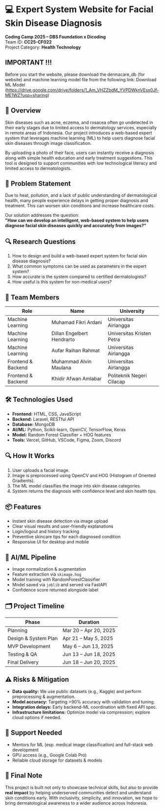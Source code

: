 
# 💻 Expert System Website for Facial Skin Disease Diagnosis  
**Coding Camp 2025 – DBS Foundation x Dicoding**  
Team ID: **CC25-CF022**  
Project Category: **Health Technology**

## IMPORTANT !!! ##
Before you start the website, please download the dermacare_db (for website) and machine learning model file from the following link:
Download ML Model (https://drive.google.com/drive/folders/1_Am_VHZZbdM_YVPDWknVEsx0Jf-ME1WZ?usp=sharing)

## 🧠 Overview  
Skin diseases such as acne, eczema, and rosacea often go undetected in their early stages due to limited access to dermatology services, especially in remote areas of Indonesia. Our project introduces a web-based expert system that leverages machine learning (ML) to help users diagnose facial skin diseases through image classification.  

By uploading a photo of their face, users can instantly receive a diagnosis along with simple health education and early treatment suggestions. This tool is designed to support communities with low technological literacy and limited access to dermatologists.

## 🎯 Problem Statement  
Due to heat, pollution, and a lack of public understanding of dermatological health, many people experience delays in getting proper diagnosis and treatment. This can worsen skin conditions and increase healthcare costs.  

Our solution addresses the question:  
**"How can we develop an intelligent, web-based system to help users diagnose facial skin diseases quickly and accurately from images?"**

## 🔍 Research Questions  
1. How to design and build a web-based expert system for facial skin disease diagnosis?  
2. What common symptoms can be used as parameters in the expert system?  
3. How accurate is the system compared to certified dermatologists?  
4. How useful is this system for non-medical users?

## 👥 Team Members  
| Role              | Name                          | University                          |
|------------------|-------------------------------|--------------------------------------|
| Machine Learning | Muhamad Fikri Ardani          | Universitas Airlangga                |
| Machine Learning | Dillan Engelbert Hendrarto    | Universitas Kristen Petra            |
| Machine Learning | Aufar Raihan Rahmat           | Universitas Airlangga                |
| Frontend & Backend | Muhammad Alvin Maulana        | Universitas Airlangga                |
| Frontend & Backend | Khidir Afwan Amlabar          | Politeknik Negeri Cilacap            |

## 🛠 Technologies Used  
- **Frontend:** HTML, CSS, JavaScript  
- **Backend:** Laravel, RESTful API  
- **Database:** MongoDB  
- **AI/ML:** Python, Scikit-learn, OpenCV, TensorFlow, Keras  
- **Model:** Random Forest Classifier + HOG features  
- **Tools:** Vercel, GitHub, VSCode, Figma, Zoom, Discord

## 🔍 How It Works  
1. User uploads a facial image.  
2. Image is preprocessed using OpenCV and HOG (Histogram of Oriented Gradients).  
3. The ML model classifies the image into skin disease categories.  
4. System returns the diagnosis with confidence level and skin health tips.  

## 📦 Features  
- Instant skin disease detection via image upload  
- Clear visual results and user-friendly explanations  
- Login/logout and history tracking  
- Preventive skincare tips for each diagnosed condition  
- Responsive UI for desktop and mobile

## 🧪 AI/ML Pipeline  
- Image normalization & augmentation  
- Feature extraction via `skimage.hog`  
- Model training with RandomForestClassifier  
- Model saved via `joblib` and served via FastAPI  
- Confidence score returned alongside label  

## 🗂 Project Timeline  
| Phase                   | Duration              |
|------------------------|-----------------------|
| Planning               | Mar 20 – Apr 20, 2025 |
| Design & System Plan   | Apr 21 – May 5, 2025  |
| MVP Development        | May 6 – Jun 13, 2025  |
| Testing & QA           | Jun 13 – Jun 18, 2025 |
| Final Delivery         | Jun 18 – Jun 20, 2025 |

## ⚠️ Risks & Mitigation  
- **Data quality:** We use public datasets (e.g., Kaggle) and perform preprocessing & augmentation.  
- **Model accuracy:** Targeting >90% accuracy with validation and tuning.  
- **Integration delays:** Early backend-ML coordination with fixed API spec.  
- **Infrastructure limitations:** Optimize model via compression; explore cloud options if needed.

## 🙌 Support Needed  
- Mentors for ML (esp. medical image classification) and full-stack web development  
- GPU access (e.g., Google Colab Pro)  
- Reliable cloud storage for datasets & models  

## 📌 Final Note  
This project is built not only to showcase technical skills, but also to provide **real impact** by helping underserved communities detect and understand skin conditions early. With inclusivity, simplicity, and innovation, we hope to bring dermatological awareness to a wider audience across Indonesia.
